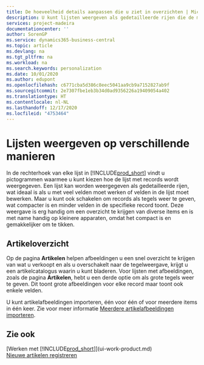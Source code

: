 ```yaml
---
title: De hoeveelheid details aanpassen die u ziet in overzichten | Microsoft Docs
description: U kunt lijsten weergeven als gedetailleerde rijen die de meeste informatie bieden, of als tegels die gemakkelijk visueel te scannen zijn en miniaturen van afbeeldingen kunnen bevatten.
services: project-madeira
documentationcenter: ''
author: SorenGP
ms.service: dynamics365-business-central
ms.topic: article
ms.devlang: na
ms.tgt_pltfrm: na
ms.workload: na
ms.search.keywords: personalization
ms.date: 10/01/2020
ms.author: edupont
ms.openlocfilehash: c6771cba5d386c8eec5041aa9cb9a7152827ab9f
ms.sourcegitcommit: 2e7307fbe1eb3b34d0ad9356226a19409054a402
ms.translationtype: HT
ms.contentlocale: nl-NL
ms.lasthandoff: 12/17/2020
ms.locfileid: "4753464"
---
```

# <a name="displaying-lists-in-different-ways"></a>Lijsten weergeven op verschillende manieren
In de rechterhoek van elke lijst in [!INCLUDE[prod_short](includes/prod_short.md)] vindt u pictogrammen waarmee u kunt kiezen hoe de lijst met records wordt weergegeven. Een lijst kan worden weergegeven als gedetailleerde rijen, wat ideaal is als u met veel velden moet werken of velden in de lijst moet bewerken. Maar u kunt ook schakelen om records als tegels weer te geven, wat compacter is en minder velden in de specifieke record toont. Deze weergave is erg handig om een overzicht te krijgen van diverse items en is met name handig op kleinere apparaten, omdat het compact is en gemakkelijker om te tikken.

## <a name="item-list"></a>Artikeloverzicht
Op de pagina **Artikelen** helpen afbeeldingen u een snel overzicht te krijgen van wat u verkoopt en als u overschakelt naar de tegelweergave, krijgt u een artikelcatalogus waarin u kunt bladeren. Voor lijsten met afbeeldingen, zoals de pagina **Artikelen**, hebt u een derde optie om als grote tegels weer te geven. Dit toont grote afbeeldingen voor elke record maar toont ook enkele velden.

U kunt artikelafbeeldingen importeren, één voor één of voor meerdere items in één keer. Zie voor meer informatie [Meerdere artikelafbeeldingen importeren](inventory-how-import-item-pictures.md).  

## <a name="see-also"></a>Zie ook
[Werken met [!INCLUDE[prod_short](includes/prod_short.md)]](ui-work-product.md)  
[Nieuwe artikelen registreren](inventory-how-register-new-items.md)  
